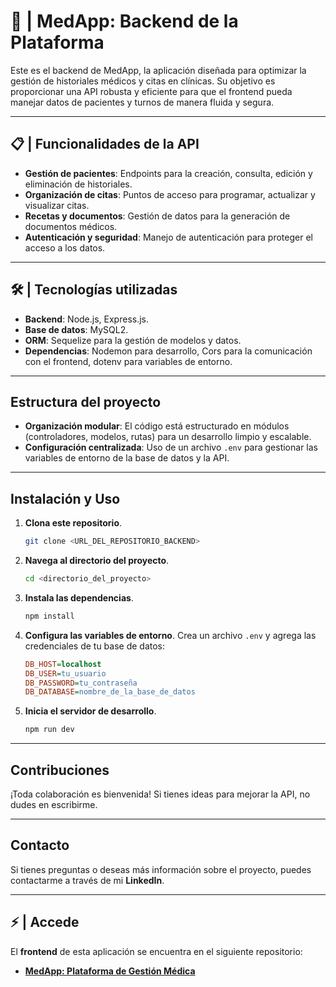 # 🏥 | MedApp: Backend de la Plataforma

Este es el backend de MedApp, la aplicación diseñada para optimizar la gestión de historiales médicos y citas en clínicas. Su objetivo es proporcionar una API robusta y eficiente para que el frontend pueda manejar datos de pacientes y turnos de manera fluida y segura.

---

## 📋 | Funcionalidades de la API

* **Gestión de pacientes**: Endpoints para la creación, consulta, edición y eliminación de historiales.
* **Organización de citas**: Puntos de acceso para programar, actualizar y visualizar citas.
* **Recetas y documentos**: Gestión de datos para la generación de documentos médicos.
* **Autenticación y seguridad**: Manejo de autenticación para proteger el acceso a los datos.

---

## 🛠️ | Tecnologías utilizadas

* **Backend**: Node.js, Express.js.
* **Base de datos**: MySQL2.
* **ORM**: Sequelize para la gestión de modelos y datos.
* **Dependencias**: Nodemon para desarrollo, Cors para la comunicación con el frontend, dotenv para variables de entorno.

---

## Estructura del proyecto

* **Organización modular**: El código está estructurado en módulos (controladores, modelos, rutas) para un desarrollo limpio y escalable.
* **Configuración centralizada**: Uso de un archivo `.env` para gestionar las variables de entorno de la base de datos y la API.

---

## Instalación y Uso

1.  **Clona este repositorio**.
    ```bash
    git clone <URL_DEL_REPOSITORIO_BACKEND>
    ```

2.  **Navega al directorio del proyecto**.
    ```bash
    cd <directorio_del_proyecto>
    ```

3.  **Instala las dependencias**.
    ```bash
    npm install
    ```

4.  **Configura las variables de entorno**.
    Crea un archivo `.env` y agrega las credenciales de tu base de datos:
    ```ini
    DB_HOST=localhost
    DB_USER=tu_usuario
    DB_PASSWORD=tu_contraseña
    DB_DATABASE=nombre_de_la_base_de_datos
    ```

5.  **Inicia el servidor de desarrollo**.
    ```bash
    npm run dev
    ```

---

## Contribuciones

¡Toda colaboración es bienvenida! Si tienes ideas para mejorar la API, no dudes en escribirme.

---

## Contacto

Si tienes preguntas o deseas más información sobre el proyecto, puedes contactarme a través de mi **LinkedIn**.

---

## ⚡ | Accede

El **frontend** de esta aplicación se encuentra en el siguiente repositorio:
* **[MedApp: Plataforma de Gestión Médica](https://github.com/tedelcopp/MedApp-FrontEnd---Project)**
